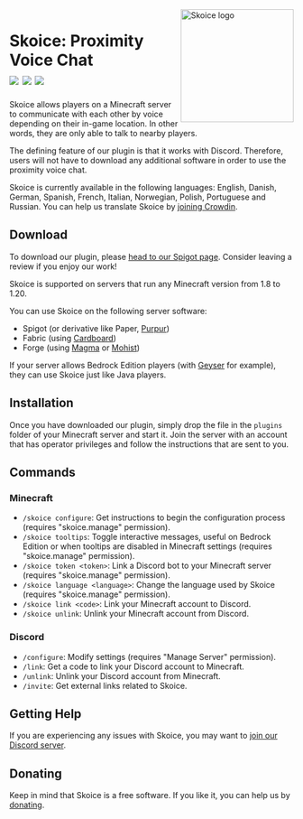 <img align="right" src="https://avatars.githubusercontent.com/u/107434569?s=200&v=4" height="200" width="200" alt="Skoice logo">

# Skoice: Proximity Voice Chat<br>[![](https://img.shields.io/spiget/downloads/82861?style=flat&labelColor=697EC4&color=7289DA&label=Downloads)](https://www.spigotmc.org/resources/skoice-proximity-voice-chat.82861) [![](https://img.shields.io/spiget/rating/82861?style=flat&labelColor=697EC4&color=7289DA&label=Rating)](https://www.spigotmc.org/resources/skoice-proximity-voice-chat.82861) [![](https://img.shields.io/discord/741375523275407461.svg?style=flat&labelColor=697EC4&color=7289DA&label=Discord)](https://discord.gg/h3Tgccc)

Skoice allows players on a Minecraft server to communicate with each other by voice depending on their in-game location. In other words, they are only able to talk to nearby players.

The defining feature of our plugin is that it works with Discord. Therefore, users will not have to download any additional software in order to use the proximity voice chat.

Skoice is currently available in the following languages: English, Danish, German, Spanish, French, Italian, Norwegian, Polish, Portuguese and Russian.
You can help us translate Skoice by [joining Crowdin](https://crowdin.com/project/skoice).

## Download

To download our plugin, please [head to our Spigot page](https://www.spigotmc.org/resources/skoice-proximity-voice-chat.82861). Consider leaving a review if you enjoy our work!

Skoice is supported on servers that run any Minecraft version from 1.8 to 1.20.

You can use Skoice on the following server software:
- Spigot (or derivative like Paper, [Purpur](https://purpurmc.org/downloads))
- Fabric (using [Cardboard](https://cardboardpowered.org/))
- Forge (using [Magma](https://magmafoundation.org/) or [Mohist](https://mohistmc.com/))

If your server allows Bedrock Edition players (with [Geyser](https://geysermc.org/) for example), they can use Skoice just like Java players.

## Installation

Once you have downloaded our plugin, simply drop the file in the `plugins` folder of your Minecraft server and start it. Join the server with an account that has operator privileges and follow the instructions that are sent to you.

## Commands

### Minecraft

- `/skoice configure`: Get instructions to begin the configuration process (requires "skoice.manage" permission).
- `/skoice tooltips`: Toggle interactive messages, useful on Bedrock Edition or when tooltips are disabled in Minecraft settings (requires "skoice.manage" permission).
- `/skoice token <token>`: Link a Discord bot to your Minecraft server (requires "skoice.manage" permission).
- `/skoice language <language>`: Change the language used by Skoice (requires "skoice.manage" permission).
- `/skoice link <code>`: Link your Minecraft account to Discord.
- `/skoice unlink`: Unlink your Minecraft account from Discord.

### Discord

- `/configure`: Modify settings (requires "Manage Server" permission).
- `/link`: Get a code to link your Discord account to Minecraft.
- `/unlink`: Unlink your Discord account from Minecraft.
- `/invite`: Get external links related to Skoice.

## Getting Help

If you are experiencing any issues with Skoice, you may want to [join our Discord server](https://discord.gg/h3Tgccc).

## Donating

Keep in mind that Skoice is a free software. If you like it, you can help us by [donating](https://opencollective.com/skoice).
